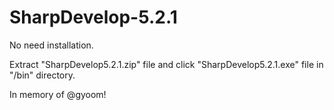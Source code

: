 # SharpDevelop-5.2.1

No need installation.

Extract "SharpDevelop5.2.1.zip" file and click "SharpDevelop5.2.1.exe" file in "/bin" directory.

In memory of @gyoom!
